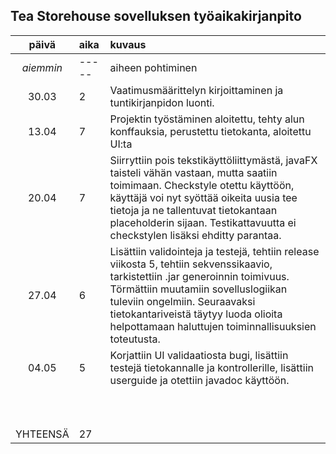 ## Tea Storehouse sovelluksen työaikakirjanpito

| päivä | aika | kuvaus |
| :----:|:-----| :-----|
| *aiemmin* | ----- | aiheen pohtiminen|
| 30.03 | 2 | Vaatimusmäärittelyn kirjoittaminen ja tuntikirjanpidon luonti.|
| 13.04 | 7 | Projektin työstäminen aloitettu, tehty alun konffauksia, perustettu tietokanta, aloitettu UI:ta|
| 20.04 | 7 | Siirryttiin pois tekstikäyttöliittymästä, javaFX taisteli vähän vastaan, mutta saatiin toimimaan. Checkstyle otettu käyttöön, käyttäjä voi nyt syöttää oikeita uusia tee tietoja ja ne tallentuvat tietokantaan placeholderin sijaan. Testikattavuutta ei checkstylen lisäksi ehditty parantaa. |
| 27.04 | 6 | Lisättiin validointeja ja testejä, tehtiin release viikosta 5, tehtiin sekvenssikaavio, tarkistettiin .jar generoinnin toimivuus. Törmättiin muutamiin sovelluslogiikan tuleviin ongelmiin. Seuraavaksi tietokantariveistä täytyy luoda olioita helpottamaan haluttujen toiminnallisuuksien toteutusta.|
|  04.05| 5 | Korjattiin UI validaatiosta bugi, lisättiin testejä tietokannalle ja kontrollerille, lisättiin userguide ja otettiin javadoc käyttöön. |
|  |  | |
|  |  | |
|  |  | |
|  |  | |
|  |  | |
|  |  | |
|  |  | |
|  |  | |
|  |  | |
|  |  | |
| YHTEENSÄ | 27  | |

